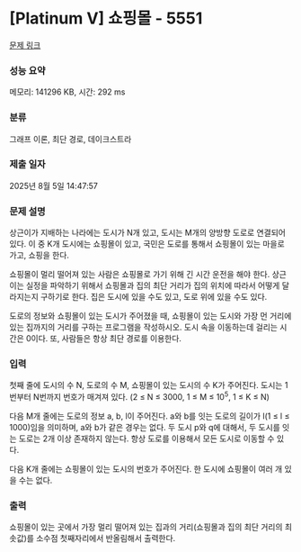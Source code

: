 # [Platinum V] 쇼핑몰 - 5551 

[문제 링크](https://www.acmicpc.net/problem/5551) 

### 성능 요약

메모리: 141296 KB, 시간: 292 ms

### 분류

그래프 이론, 최단 경로, 데이크스트라

### 제출 일자

2025년 8월 5일 14:47:57

### 문제 설명

<p>상근이가 지배하는 나라에는 도시가 N개 있고, 도시는 M개의 양방향 도로로 연결되어 있다. 이 중 K개 도시에는 쇼핑몰이 있고, 국민은 도로를 통해서 쇼핑몰이 있는 마을로 가고, 쇼핑을 한다.</p>

<p>쇼핑몰이 멀리 떨어져 있는 사람은 쇼핑몰로 가기 위해 긴 시간 운전을 해야 한다. 상근이는 실정을 파악하기 위해서 쇼핑몰과 집의 최단 거리가 집의 위치에 따라서 어떻게 달라지는지 구하기로 한다. 집은 도시에 있을 수도 있고, 도로 위에 있을 수도 있다.</p>

<p>도로의 정보와 쇼핑몰이 있는 도시가 주어졌을 때, 쇼핑몰이 있는 도시와 가장 먼 거리에 있는 집까지의 거리를 구하는 프로그램을 작성하시오. 도시 속을 이동하는데 걸리는 시간은 0이다. 또, 사람들은 항상 최단 경로를 이용한다.</p>

### 입력 

 <p>첫째 줄에 도시의 수 N, 도로의 수 M, 쇼핑몰이 있는 도시의 수 K가 주어진다. 도시는 1번부터 N번까지 번호가 매겨져 있다. (2 ≤ N ≤ 3000, 1 ≤ M ≤ 10<sup>5</sup>, 1 ≤ K ≤ N)</p>

<p>다음 M개 줄에는 도로의 정보 a, b, l이 주어진다. a와 b를 잇는 도로의 길이가 l(1 ≤ l ≤ 1000)임을 의미하며, a와 b가 같은 경우는 없다. 두 도시 p와 q에 대해서, 두 도시를 잇는 도로는 2개 이상 존재하지 않는다. 항상 도로를 이용해서 모든 도시로 이동할 수 있다.</p>

<p>다음 K개 줄에는 쇼핑몰이 있는 도시의 번호가 주어진다. 한 도시에 쇼핑몰이 여러 개 있을 수는 없다.</p>

### 출력 

 <p>쇼핑몰이 있는 곳에서 가장 멀리 떨어져 있는 집과의 거리(쇼핑몰과 집의 최단 거리의 최솟값)를 소수점 첫째자리에서 반올림해서 출력한다.</p>

